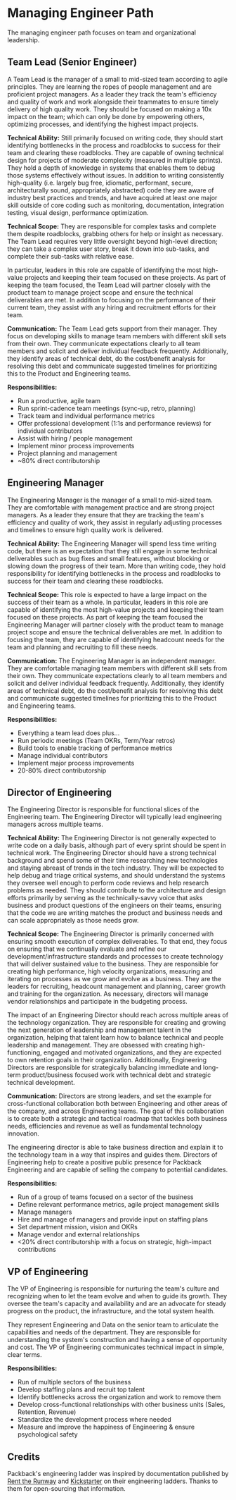 # Managing Engineer Path

The managing engineer path focuses on team and organizational leadership.

## Team Lead (Senior Engineer)

A Team Lead is the manager of a small to mid-sized team according to agile principles. They are learning the ropes of people management and are proficient project managers. As a leader they track the team's efficiency and quality of work and work alongside their teammates to ensure timely delivery of high quality work. They should be focused on making a 10x impact on the team; which can only be done by empowering others, optimizing processes, and identifying the highest impact projects.

**Technical Ability:** Still primarily focused on writing code, they should start identifying bottlenecks in the process and roadblocks to success for their team and clearing these roadblocks. They are capable of owning technical design for projects of moderate complexity (measured in multiple sprints). They hold a depth of knowledge in systems that enables them to debug those systems effectively without issues. In addition to writing consistently high-quality (i.e. largely bug free, idiomatic, performant, secure, architecturally sound, appropriately abstracted) code they are aware of industry best practices and trends, and have acquired at least one major skill outside of core coding such as monitoring, documentation, integration testing, visual design, performance optimization.

**Technical Scope:** They are responsible for complex tasks and complete them despite roadblocks, grabbing others for help or insight as necessary. The Team Lead requires very little oversight beyond high-level direction; they can take a complex user story, break it down into sub-tasks, and complete their sub-tasks with relative ease.

In particular, leaders in this role are capable of identifying the most high-value projects and keeping their team focused on these projects. As part of keeping the team focused, the Team Lead will partner closely with the product team to manage project scope and ensure the technical deliverables are met. In addition to focusing on the performance of their current team, they assist with any hiring and recruitment efforts for their team.

**Communication:** The Team Lead gets support from their manager. They focus on developing skills to manage team members with different skill sets from their own. They communicate expectations clearly to all team members and solicit and deliver individual feedback frequently. Additionally, they identify areas of technical debt, do the cost/benefit analysis for resolving this debt and communicate suggested timelines for prioritizing this to the Product and Engineering teams.

**Responsibilities:**

* Run a productive, agile team
* Run sprint-cadence team meetings (sync-up, retro, planning)
* Track team and individual performance metrics
* Offer professional development (1:1s and performance reviews) for individual contributors
* Assist with hiring / people management
* Implement minor process improvements
* Project planning and management
* ~80% direct contributorship

## Engineering Manager

The Engineering Manager is the manager of a small to mid-sized team. They are comfortable with management practice and are strong project managers. As a leader they ensure that they are tracking the team's efficiency and quality of work, they assist in regularly adjusting processes and timelines to ensure high quality work is delivered.

**Technical Ability:** The Engineering Manager will spend less time writing code, but there is an expectation that they still engage in some technical deliverables such as bug fixes and small features, without blocking or slowing down the progress of their team. More than writing code, they hold responsibility for identifying bottlenecks in the process and roadblocks to success for their team and clearing these roadblocks.

**Technical Scope:** This role is expected to have a large impact on the success of their team as a whole. In particular, leaders in this role are capable of identifying the most high-value projects and keeping their team focused on these projects. As part of keeping the team focused the Engineering Manager will partner closely with the product team to manage project scope and ensure the technical deliverables are met. In addition to focusing the team, they are capable of identifying headcount needs for the team and planning and recruiting to fill these needs.

**Communication:** The Engineering Manager is an independent manager. They are comfortable managing team members with different skill sets from their own. They communicate expectations clearly to all team members and solicit and deliver individual feedback frequently. Additionally, they identify areas of technical debt, do the cost/benefit analysis for resolving this debt and communicate suggested timelines for prioritizing this to the Product and Engineering teams.

**Responsibilities:**

* Everything a team lead does plus...
* Run periodic meetings (Team OKRs, Term/Year retros)
* Build tools to enable tracking of performance metrics
* Manage individual contributors
* Implement major process improvements
* 20-80% direct contributorship

## Director of Engineering

The Engineering Director is responsible for functional slices of the Engineering team. The Engineering Director will typically lead engineering managers across multiple teams.

**Technical Ability:** The Engineering Director is not generally expected to write code on a daily basis, although part of every sprint should be spent in technical work. The Engineering Director should have a strong technical background and spend some of their time researching new technologies and staying abreast of trends in the tech industry. They will be expected to help debug and triage critical systems, and should understand the systems they oversee well enough to perform code reviews and help research problems as needed. They should contribute to the architecture and design efforts primarily by serving as the technically-savvy voice that asks business and product questions of the engineers on their teams, ensuring that the code we are writing matches the product and business needs and can scale appropriately as those needs grow.

**Technical Scope:** The Engineering Director is primarily concerned with ensuring smooth execution of complex deliverables. To that end, they focus on ensuring that we continually evaluate and refine our development/infrastructure standards and processes to create technology that will deliver sustained value to the business. They are responsible for creating high performance, high velocity organizations, measuring and iterating on processes as we grow and evolve as a business. They are the leaders for recruiting, headcount management and planning, career growth and training for the organization. As necessary, directors will manage vendor relationships and participate in the budgeting process.

The impact of an Engineering Director should reach across multiple areas of the technology organization. They are responsible for creating and growing the next generation of leadership and management talent in the organization, helping that talent learn how to balance technical and people leadership and management. They are obsessed with creating high-functioning, engaged and motivated organizations, and they are expected to own retention goals in their organization. Additionally, Engineering Directors are responsible for strategically balancing immediate and long-term product/business focused work with technical debt and strategic technical development.

**Communication:** Directors are strong leaders, and set the example for cross-functional collaboration both between Engineering and other areas of the company, and across Engineering teams. The goal of this collaboration is to create both a strategic and tactical roadmap that tackles both business needs, efficiencies and revenue as well as fundamental technology innovation. 

The engineering director is able to take business direction and explain it to the technology team in a way that inspires and guides them. Directors of Engineering help to create a positive public presence for Packback Engineering and are capable of selling the company to potential candidates.

**Responsibilities:**

* Run of a group of teams focused on a sector of the business
* Define relevant performance metrics, agile project management skills
* Manage managers
* Hire and manage of managers and provide input on staffing plans
* Set department mission, vision and OKRs
* Manage vendor and external relationships
* <20% direct contributorship with a focus on strategic, high-impact contributions

## VP of Engineering

The VP of Engineering is responsible for nurturing the team's culture and recognizing when to let the team evolve and when to guide its growth. They oversee the team's capacity and availability and are an advocate for steady progress on the product, the infrastructure, and the total system health.

They represent Engineering and Data on the senior team to articulate the capabilities and needs of the department. They are responsible for understanding the system's construction and having a sense of opportunity and cost. The VP of Engineering communicates technical impact in simple, clear terms.

**Responsibilities:**

* Run of multiple sectors of the business
* Develop staffing plans and recruit top talent
* Identify bottlenecks across the organization and work to remove them
* Develop cross-functional relationships with other business units (Sales, Retention, Revenue)
* Standardize the development process where needed
* Measure and improve the happiness of Engineering & ensure psychological safety

## Credits

Packback's engineering ladder was inspired by documentation published by [Rent the Runway](https://dresscode.renttherunway.com/blog/ladder) and [Kickstarter](https://kickstarter.engineering/the-kickstarter-engineering-and-data-team-ladder-96996c3b327) on their engineering ladders. Thanks to them for open-sourcing that information.
